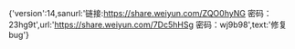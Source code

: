 {'version':14,sanurl:'链接:https://share.weiyun.com/ZQO0hyNG 密码：23hg9t',url:'https://share.weiyun.com/7Dc5hHSg 密码：wj9b98',text:'修复bug'}


